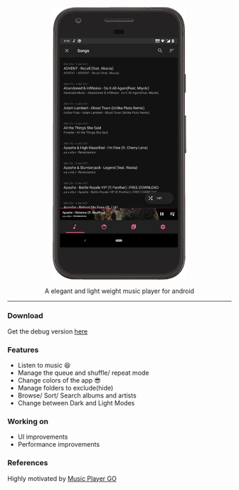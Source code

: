 <p align="center">
  <img width="300" src="https://github.com/AP-Atul/music_player_lite/blob/main/assets/music_player_lite.gif" alt="app gif">
</p>

<p align="center">
  A elegant and light weight music player for android
</p>

---
### Download
Get the debug version [here](https://github.com/AP-Atul/music_player_lite/blob/main/assets/app-debug.apk) 

### Features
* Listen to music 😆
* Manage the queue and shuffle/ repeat mode
* Change colors of the app 😎
* Manage folders to exclude(hide)
* Browse/ Sort/ Search albums and artists
* Change between Dark and Light Modes

### Working on
* UI improvements
* Performance improvements

### References
Highly motivated by [Music Player GO](https://github.com/enricocid/Music-Player-GO)
